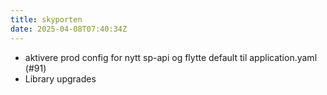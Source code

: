 ```yaml
---
title: skyporten
date: 2025-04-08T07:40:34Z
---
```

- aktivere prod config for nytt sp-api og flytte default til application.yaml (#91)
- Library upgrades

